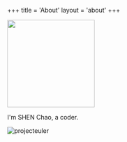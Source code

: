 +++
title = 'About'
layout = 'about'
+++

<img src='/head.jpg' style='width:200px;'/>

I'm SHEN Chao, a coder.

![projecteuler](https://projecteuler.net/profile/scturtle.png)
